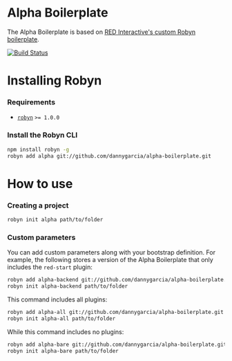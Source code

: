 Alpha Boilerplate
==========================

The Alpha Boilerplate is based on [RED Interactive's custom Robyn boilerplate](https://github.com/ff0000/red-boilerplate).

[![Build Status](https://secure.travis-ci.org/dannygarcia/alpha-boilerplate.png?branch=master,develop)](http://travis-ci.org/dannygarcia/alpha-boilerplate)


Installing Robyn
================

### Requirements

- [`robyn`](http://github.com/ff0000/robyn) `>= 1.0.0`

### Install the Robyn CLI

```bash
npm install robyn -g
robyn add alpha git://github.com/dannygarcia/alpha-boilerplate.git
```

How to use
==========

### Creating a project

```bash
robyn init alpha path/to/folder
```

### Custom parameters

You can add custom parameters along with your bootstrap definition. For example, the following stores a version of the Alpha Boilerplate that only includes the `red-start` plugin:

```bash
robyn add alpha-backend git://github.com/dannygarcia/alpha-boilerplate.git --include-plugins red-start
robyn init alpha-backend path/to/folder
```

This command includes all plugins:

```bash
robyn add alpha-all git://github.com/dannygarcia/alpha-boilerplate.git --all
robyn init alpha-all path/to/folder
```

While this command includes no plugins:

```bash
robyn add alpha-bare git://github.com/dannygarcia/alpha-boilerplate.git --bare
robyn init alpha-bare path/to/folder
```
